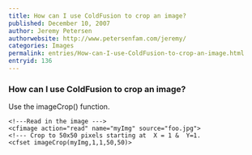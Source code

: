 ```yaml
---
title: How can I use ColdFusion to crop an image?
published: December 10, 2007
author: Jeremy Petersen
authorwebsite: http://www.petersenfam.com/jeremy/
categories: Images
permalink: entries/How-can-I-use-ColdFusion-to-crop-an-image.html
entryid: 136
---
```


<h3>How can I use ColdFusion to crop an image?</h3>

<p>
Use the  imageCrop() function.
</p>

<pre><code class="language-markup">&lt;!---Read in the image ---&gt;
&lt;cfimage action=&quot;read&quot; name=&quot;myImg&quot; source=&quot;foo.jpg&quot;&gt; 
&lt;!--- Crop to 50x50 pixels starting at  X = 1 &amp;  Y=1.
&lt;cfset imageCrop(myImg,1,1,50,50)&gt;
</code></pre>



